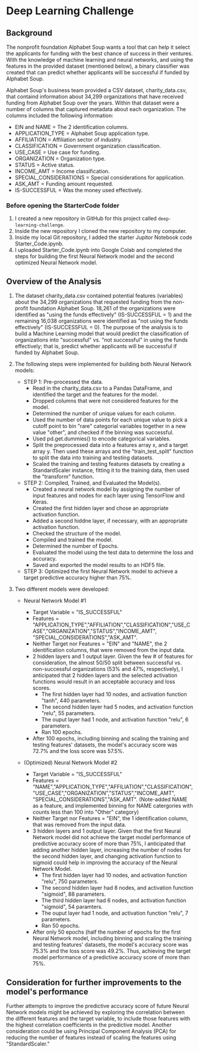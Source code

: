 # Deep Learning Challenge 

## Background

The nonprofit foundation Alphabet Soup wants a tool that can help it select the applicants for funding with the best chance of success in their ventures.  With the knowledge of machine learning and neural networks, and using the features in the provided dataset (mentioned below), a binary classifier was created that can predict whether applicants will be successful if funded by Alphabet Soup.

Alphabet Soup's business team provided a CSV dataset, charity_data.csv, that containd information about 34,299 organizations that have received funding from Alphabet Soup over the years.  Within that dataset were a number of columns that captured metadata about each organization.  The columns included the following information:
   - EIN and NAME = The 2 identification columns.
   - APPLICATION_TYPE = Alphabet Soup application type.
   - AFFILIATION = Affiliation sector of industry.
   - CLASSIFICATION = Government organization classification.
   - USE_CASE = Use case for funding.
   - ORGANIZATION = Organization type.
   - STATUS = Active status.
   - INCOME_AMT = Income classification.
   - SPECIAL_CONSIDERATIONS = Special considerations for application.
   - ASK_AMT = Funding amount requested.
   - IS-SUCCESSFUL = Was the money used effectively.

### Before opening the StarterCode folder

1. I created a new repository in GitHub for this project called `deep-learning-challenge`. 
2. Inside the new repository I cloned the new repository to my computer.
3. Inside my local Git repository, I added the starter Jupitor Notebook code Starter_Code.ipynb.
4. I uploaded Starter_Code.ipynb into Google Colab and completed the steps for building the first Neural Network model and the second optimized Neural Network model.

## Overview of the Analysis

1. The dataset charity_data.csv contained potential features (variables) about the 34,299 organizations that requested funding from the non-profit foundation Alphabet Soup. 18,261 of the organizations were identified as "using the funds effectively" (IS-SUCCESSFUL = 1) and the remaining 16,038 organizations were identified as "not using the funds effectively" (IS-SUCCESSFUL = 0).  The purpose of the analysis is to build a Machine Learning model that would predict the classification of organizations into "successful" vs. "not successful" in using the funds effectively; that is, predict whether applicants will be successful if funded by Alphabet Soup.

2. The following steps were implemented for building both Neural Network models:
   - STEP 1: Pre-processed the data.
      * Read in the charity_data.csv to a Pandas DataFrame, and identified the target and the features for the model.
      * Dropped columns that were not considered features for the model.
      * Determined the number of unique values for each column.
      * Used the number of data points for each unique value to pick a cutoff point to bin "rare" categorial variables together in a new value "other", and checked if the           binning was successful.
      * Used pd.get.dummies() to encode categorical variables.
      * Split the preprocessed data into a features array x, and a target array y.  Then used these arrays and the "train_test_split" function to split the data into                training and testing datasets.
      * Scaled the training and testing features datasets by creating a StandardScaler instance, fitting it to the training data, then used the "transform" function.     
   - STEP 2: Compiled, Trained, and Evaluated the Model(s).
      * Created a neural network model by assigning the number of input features and nodes for each layer using TensorFlow and Keras.
      * Created the first hidden layer and chose an appropriate activation function.
      * Added a second hiddne layer, if necessary, with an appropriate activation function.
      * Checked the structure of the model.
      * Compiled and trained the model.
      * Determined the number of Epochs.
      * Evaluated the model using the test data to determine the loss and accuracy.
      * Saved and exported the model results to an HDF5 file.
   - STEP 3: Optimized the first Neural Network model to achieve a target predictive accuracy higher than 75%.
     
3. Two different models were developed:
   - Neural Network Model #1
     * Target Variable = "IS_SUCCESSFUL"
     * Features = "APPLICATION_TYPE","AFFILIATION","CLASSIFICATION","USE_CASE","ORGANIZATION","STATUS","INCOME_AMT",
                   "SPECIAL_CONSIDERATIONS","ASK_AMT".
     * Neither Target nor Features = "EIN" and "NAME", the 2 identification columns, that were removed from the input data.
     * 2 hidden layers and 1 output layer.  Given the few # of features for consideration, the almost 50/50 split between successful vs. non-successful organizations (53%          and 47%, respectively), I anticipated that 2 hidden layers and the selected activation functions would result in an acceptable accuracy and loss scores.
          * The first hidden layer had 10 nodes, and activation function "tanh", 440 parameters.
          * The second hidden layer had 5 nodes, and activation function "relu", 55 parameters.
          * The ouput layer had 1 node, and activation function "relu", 6 parameters.
          * Ran 100 epochs.
     * After 100 epochs, including binning and scaling the training and testing features' datasets, the model's accuracy score was 72.7% and the loss score was 57.5%.
      
   - (Optimized) Neural Network Model #2
     * Target Variable = "IS_SUCCESSFUL"
     * Features = "NAME","APPLICATION_TYPE","AFFILIATION","CLASSIFICATION","USE_CASE","ORGANIZATION","STATUS","INCOME_AMT",
                   "SPECIAL_CONSIDERATIONS","ASK_AMT".
       (Note-added NAME as a feature, and implemented binning for NAME catergories with counts less than 100 into "Other" category)
     * Neither Target nor Features = "EIN", the 1 identification column, that was removed from the input data.
     * 3 hidden layers and 1 output layer.  Given that the first Neural Network model did not achieve the target model performance of predictive accuracy score of more than        75%, I anticipated that adding another hidden layer, increasing the number of nodes for the second hidden layer, and changing activation function to sigmoid could           help in improving the accuracy of the Neural Network Model. 
          * The first hidden layer had 10 nodes, and activation function "relu", 750 parameters.
          * The second hidden layer had 8 nodes, and activation function "sigmoid", 88 parameters.
          * The third hidden layer had 6 nodes, and activation function "sigmoid", 54 paramters.
          * The ouput layer had 1 node, and activation function "relu", 7 parameters.
          * Ran 50 epochs.
     * After only 50 epochs (half the number of epochs for the first Neural Network model, including binning and scaling the training and testing features' datasets, the           model's accuracy score was 75.3% and the loss score was 49.2%.  Thus, achieving the target model performance of a predictive accuracy score of more than 75%.

     
## Consideration for further improvements to the model's performance

Further attempts to improve the predictive accuracy score of future Neural Network models might be achieved by exploring the correlation between the different features and the target variable, to include those features with the highest correlation coefficients in the predictive model.  Another consideration could be using Principal Component Analysis (PCA) for reducing the number of features instead of scaling the features using "StandardScaler."

